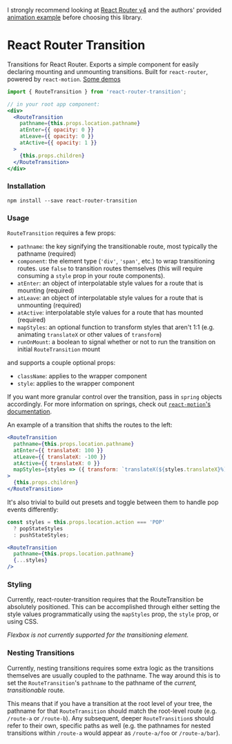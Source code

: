 I strongly recommend looking at [React Router v4](https://github.com/ReactTraining/react-router/tree/v4) and the authors' provided [animation example](https://reacttraining.com/react-router/web/example/animated-transitions) before choosing this library.

# React Router Transition

Transitions for React Router. Exports a simple component for easily declaring mounting and unmounting transitions. Built for `react-router`, powered by `react-motion`. [Some demos](http://maisano.github.io/react-router-transition/demos/#/fade)

```jsx
import { RouteTransition } from 'react-router-transition';

// in your root app component:
<div>
  <RouteTransition
    pathname={this.props.location.pathname}
    atEnter={{ opacity: 0 }}
    atLeave={{ opacity: 0 }}
    atActive={{ opacity: 1 }}
  >
    {this.props.children}
  </RouteTransition>
</div>
```

### Installation

`npm install --save react-router-transition`

### Usage

`RouteTransition` requires a few props:
- `pathname`: the key signifying the transitionable route, most typically the pathname (required)
- `component`: the element type (`'div'`, `'span'`, etc.) to wrap transitioning routes. use `false` to transition routes themselves (this will require consuming a `style` prop in your route components).
- `atEnter`: an object of interpolatable style values for a route that is mounting (required)
- `atLeave`: an object of interpolatable style values for a route that is unmounting (required)
- `atActive`: interpolatable style values for a route that has mounted (required)
- `mapStyles`: an optional function to transform styles that aren't 1:1 (e.g. animating `translateX` or other values of `transform`)
- `runOnMount`: a boolean to signal whether or not to run the transition on initial `RouteTransition` mount

and supports a couple optional props:
- `className`: applies to the wrapper component
- `style`: applies to the wrapper component

If you want more granular control over the transition, pass in `spring` objects accordingly. For more information on springs, check out [`react-motion`'s documentation](https://github.com/chenglou/react-motion#--spring-val-number-config-springhelperconfig--opaqueconfig).

An example of a transition that shifts the routes to the left:

```jsx
<RouteTransition
  pathname={this.props.location.pathname}
  atEnter={{ translateX: 100 }}
  atLeave={{ translateX: -100 }}
  atActive={{ translateX: 0 }}
  mapStyles={styles => ({ transform: `translateX(${styles.translateX}%)` })}
>
  {this.props.children}
</RouteTransition>
```

It's also trivial to build out presets and toggle between them to handle pop events differently:

```jsx
const styles = this.props.location.action === 'POP'
  ? popStateStyles
  : pushStateStyles;

<RouteTransition
  pathname={this.props.location.pathname}
  {...styles}
/>
```

### Styling

Currently, react-router-transition requires that the RouteTransition be absolutely
positioned. This can be accomplished through either setting the style values
programmatically using the `mapStyles` prop, the `style` prop, or using CSS.

_Flexbox is not currently supported for the transitioning element._


### Nesting Transitions
Currently, nesting transitions requires some extra logic as the transitions themselves are usually coupled to the pathname. The way around this is to set the `RouteTransition`'s `pathname` to the pathname of the _current, transitionable_ route.

This means that if you have a transition at the root level of your tree, the pathname for that `RouteTransition` should match the root-level route (e.g. `/route-a` or `/route-b`). Any subsequent, deeper `RouteTransition`s should refer to their own, specific paths as well (e.g. the pathnames for nested transitions within `/route-a` would appear as `/route-a/foo` or `/route-a/bar`).
